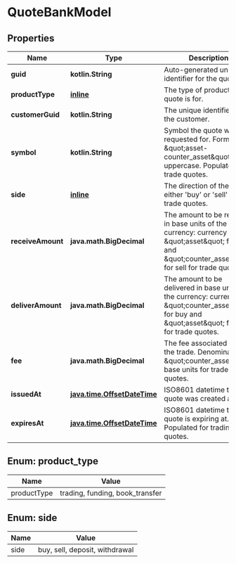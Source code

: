 
# QuoteBankModel

## Properties
Name | Type | Description | Notes
------------ | ------------- | ------------- | -------------
**guid** | **kotlin.String** | Auto-generated unique identifier for the quote. |  [optional]
**productType** | [**inline**](#ProductType) | The type of product the quote is for. |  [optional]
**customerGuid** | **kotlin.String** | The unique identifier for the customer. |  [optional]
**symbol** | **kotlin.String** | Symbol the quote was requested for. Format is \&quot;asset-counter_asset\&quot; in uppercase. Populated for trade quotes. |  [optional]
**side** | [**inline**](#Side) | The direction of the quote: either &#39;buy&#39; or &#39;sell&#39; for trade quotes. |  [optional]
**receiveAmount** | **java.math.BigDecimal** | The amount to be received in base units of the currency: currency is \&quot;asset\&quot; for buy and \&quot;counter_asset\&quot; for sell for trade quotes. |  [optional]
**deliverAmount** | **java.math.BigDecimal** | The amount to be delivered in base units of the currency: currency is \&quot;counter_asset\&quot; for buy and \&quot;asset\&quot; for sell for trade quotes. |  [optional]
**fee** | **java.math.BigDecimal** | The fee associated with the trade. Denominated in \&quot;counter_asset\&quot; base units for trade quotes. |  [optional]
**issuedAt** | [**java.time.OffsetDateTime**](java.time.OffsetDateTime.md) | ISO8601 datetime the quote was created at. |  [optional]
**expiresAt** | [**java.time.OffsetDateTime**](java.time.OffsetDateTime.md) | ISO8601 datetime the quote is expiring at. Populated for trading quotes. |  [optional]


<a name="ProductType"></a>
## Enum: product_type
Name | Value
---- | -----
productType | trading, funding, book_transfer


<a name="Side"></a>
## Enum: side
Name | Value
---- | -----
side | buy, sell, deposit, withdrawal



